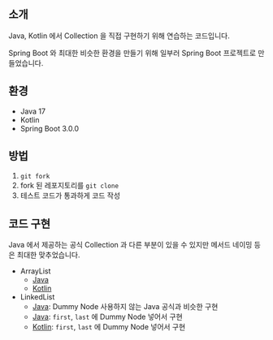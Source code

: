 ## 소개

Java, Kotlin 에서 Collection 을 직접 구현하기 위해 연습하는 코드입니다.

Spring Boot 와 최대한 비슷한 환경을 만들기 위해 일부러 Spring Boot 프로젝트로 만들었습니다.

## 환경

- Java 17
- Kotlin
- Spring Boot 3.0.0

## 방법

1. `git fork`
2. fork 된 레포지토리를 `git clone`
3. 테스트 코드가 통과하게 코드 작성

## 코드 구현

Java 에서 제공하는 공식 Collection 과 다른 부분이 있을 수 있지만 메서드 네이밍 등은 최대한 맞추었습니다.

- ArrayList
  - [Java](https://github.com/ParkJiwoon/practice-collection/blob/implemented/src/main/kotlin/com/example/practice_collection/list/JavaArrayList.java)
  - [Kotlin](https://github.com/ParkJiwoon/practice-collection/blob/implemented/src/main/kotlin/com/example/practice_collection/list/KotlinArrayList.kt)
- LinkedList
  - [Java](https://github.com/ParkJiwoon/practice-collection/blob/implemented/src/main/kotlin/com/example/practice_collection/list/JavaLinkedList.java): Dummy Node 사용하지 않는 Java 공식과 비슷한 구현
  - [Java](https://github.com/ParkJiwoon/practice-collection/blob/implemented/src/main/kotlin/com/example/practice_collection/list/JavaDummyLinkedList.java): `first`, `last` 에 Dummy Node 넣어서 구현
  - [Kotlin](https://github.com/ParkJiwoon/practice-collection/blob/implemented/src/main/kotlin/com/example/practice_collection/list/KotlinLinkedList.kt): `first`, `last` 에 Dummy Node 넣어서 구현
